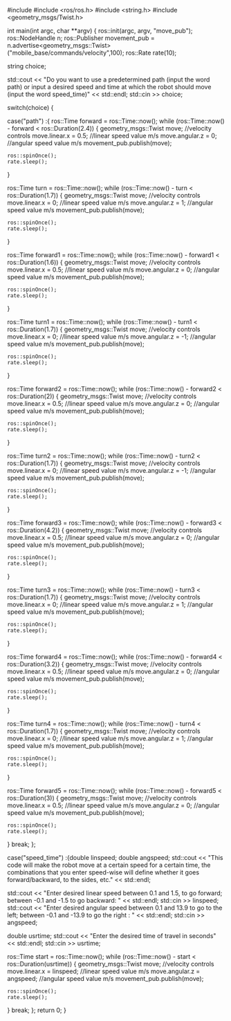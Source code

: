 #include <iostream>
#include <ros/ros.h>
#include <string.h>
#include <geometry_msgs/Twist.h>

int main(int argc, char **argv)
{
ros::init(argc, argv, "move_pub");
ros::NodeHandle n;
ros::Publisher movement_pub = n.advertise<geometry_msgs::Twist>("mobile_base/commands/velocity",100); 
ros::Rate rate(10);

string choice;

std::cout << "Do you want to use a predetermined path (input the word path) or input a desired speed and time at which the robot should move (input the word speed_time)" << std::endl;
std::cin >> choice;

switch(choice) {

case("path") :{
ros::Time forward = ros::Time::now();
while (ros::Time::now() - forward < ros::Duration(2.4)) 
{
    geometry_msgs::Twist move;
    //velocity controls
    move.linear.x = 0.5; //linear speed value m/s
    move.angular.z = 0; //angular speed value m/s
    movement_pub.publish(move);

    ros::spinOnce();
    rate.sleep();
}

ros::Time turn = ros::Time::now();
while (ros::Time::now() - turn < ros::Duration(1.7)) 
{
    geometry_msgs::Twist move;
    //velocity controls
    move.linear.x = 0; //linear speed value m/s
    move.angular.z = 1; //angular speed value m/s
    movement_pub.publish(move);

    ros::spinOnce();
    rate.sleep();
}

ros::Time forward1 = ros::Time::now();
while (ros::Time::now() - forward1 < ros::Duration(1.6)) 
{
    geometry_msgs::Twist move;
    //velocity controls
    move.linear.x = 0.5; //linear speed value m/s
    move.angular.z = 0; //angular speed value m/s
    movement_pub.publish(move);

    ros::spinOnce();
    rate.sleep();
}

ros::Time turn1 = ros::Time::now();
while (ros::Time::now() - turn1 < ros::Duration(1.7)) 
{
    geometry_msgs::Twist move;
    //velocity controls
    move.linear.x = 0; //linear speed value m/s
    move.angular.z = -1; //angular speed value m/s
    movement_pub.publish(move);

    ros::spinOnce();
    rate.sleep();
}

ros::Time forward2 = ros::Time::now();
while (ros::Time::now() - forward2 < ros::Duration(2)) 
{
    geometry_msgs::Twist move;
    //velocity controls
    move.linear.x = 0.5; //linear speed value m/s
    move.angular.z = 0; //angular speed value m/s
    movement_pub.publish(move);

    ros::spinOnce();
    rate.sleep();
}

ros::Time turn2 = ros::Time::now();
while (ros::Time::now() - turn2 < ros::Duration(1.7)) 
{
    geometry_msgs::Twist move;
    //velocity controls
    move.linear.x = 0; //linear speed value m/s
    move.angular.z = -1; //angular speed value m/s
    movement_pub.publish(move);

    ros::spinOnce();
    rate.sleep();
}

ros::Time forward3 = ros::Time::now();
while (ros::Time::now() - forward3 < ros::Duration(4.2)) 
{
    geometry_msgs::Twist move;
    //velocity controls
    move.linear.x = 0.5; //linear speed value m/s
    move.angular.z = 0; //angular speed value m/s
    movement_pub.publish(move);

    ros::spinOnce();
    rate.sleep();
}

ros::Time turn3 = ros::Time::now();
while (ros::Time::now() - turn3 < ros::Duration(1.7)) 
{
    geometry_msgs::Twist move;
    //velocity controls
    move.linear.x = 0; //linear speed value m/s
    move.angular.z = 1; //angular speed value m/s
    movement_pub.publish(move);

    ros::spinOnce();
    rate.sleep();
}


ros::Time forward4 = ros::Time::now();
while (ros::Time::now() - forward4 < ros::Duration(3.2)) 
{
    geometry_msgs::Twist move;
    //velocity controls
    move.linear.x = 0.5; //linear speed value m/s
    move.angular.z = 0; //angular speed value m/s
    movement_pub.publish(move);

    ros::spinOnce();
    rate.sleep();
}

ros::Time turn4 = ros::Time::now();
while (ros::Time::now() - turn4 < ros::Duration(1.7)) 
{
    geometry_msgs::Twist move;
    //velocity controls
    move.linear.x = 0; //linear speed value m/s
    move.angular.z = 1; //angular speed value m/s
    movement_pub.publish(move);

    ros::spinOnce();
    rate.sleep();
}


ros::Time forward5 = ros::Time::now();
while (ros::Time::now() - forward5 < ros::Duration(3)) 
{
    geometry_msgs::Twist move;
    //velocity controls
    move.linear.x = 0.5; //linear speed value m/s
    move.angular.z = 0; //angular speed value m/s
    movement_pub.publish(move);

    ros::spinOnce();
    rate.sleep();
}
break;
};

case("speed_time") :{double linspeed;
double angspeed;
std::cout << "This code will make the robot move at a certain speed for a certain time, the combinations that you enter speed-wise will define whether it goes forward/backward, to the sides, etc." << std::endl;

std::cout << "Enter desired linear speed between 0.1 and 1.5, to go forward; between -0.1 and -1.5 to go backward: " << std::endl;
std::cin >> linspeed;
std::cout << "Enter desired angular speed between 0.1 and 13.9 to go to the left; between -0.1 and -13.9 to go the right : " << std::endl;
std::cin >> angspeed;

double usrtime;
std::cout << "Enter the desired time of travel in seconds" << std::endl;
std::cin >> usrtime;

ros::Time start = ros::Time::now();
while (ros::Time::now() - start < ros::Duration(usrtime)) 
{
    geometry_msgs::Twist move;
    //velocity controls
    move.linear.x = linspeed; //linear speed value m/s
    move.angular.z = angspeed; //angular speed value m/s
    movement_pub.publish(move);

    ros::spinOnce();
    rate.sleep();
}
break;
};
return 0;
}
